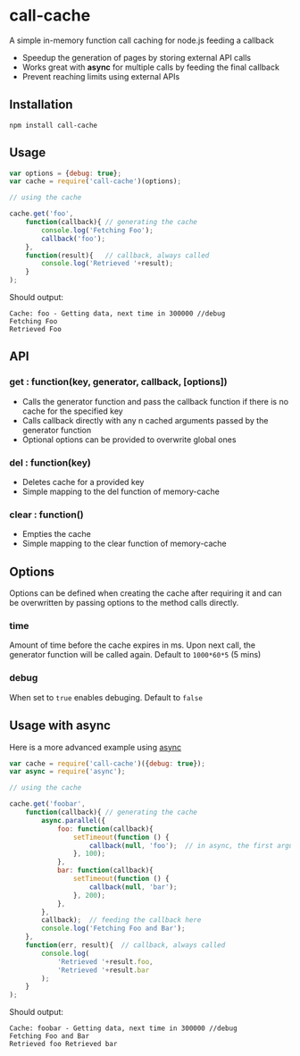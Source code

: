 # call-cache
A simple in-memory function call caching for node.js feeding a callback

* Speedup the generation of pages by storing external API calls
* Works great with **async** for multiple calls by feeding the final callback
* Prevent reaching limits using external APIs

## Installation

    npm install call-cache

## Usage

```javascript
var options = {debug: true};
var cache = require('call-cache')(options);

// using the cache

cache.get('foo',
	function(callback){	// generating the cache
		console.log('Fetching Foo');
		callback('foo');
	},
	function(result){	// callback, always called
		console.log('Retrieved '+result);
	}
);
```

Should output:

    Cache: foo - Getting data, next time in 300000 //debug
    Fetching Foo
    Retrieved Foo

## API

### get : function(key, generator, callback, [options])

* Calls the generator function and pass the callback function if there is no cache for the specified key
* Calls callback directly with any n cached arguments passed by the generator function
* Optional options can be provided to overwrite global ones

### del : function(key)

* Deletes cache for a provided key
* Simple mapping to the del function of memory-cache

### clear : function()

* Empties the cache
* Simple mapping to the clear function of memory-cache

## Options

Options can be defined when creating the cache after requiring it and can be overwritten by passing options to the method calls directly.

### time
Amount of time before the cache expires in ms. Upon next call, the generator function will be called again. Default to `1000*60*5` (5 mins)

### debug
When set to `true` enables debuging. Default to `false`

## Usage with async

Here is a more advanced example using [async](https://www.npmjs.com/package/async)

```javascript
var cache = require('call-cache')({debug: true});
var async = require('async');

// using the cache

cache.get('foobar',
	function(callback){	// generating the cache
		async.parallel({
			foo: function(callback){
				setTimeout(function () {
					callback(null, 'foo');	// in async, the first argument is for errors
				}, 100);
			},
			bar: function(callback){
				setTimeout(function () {
					callback(null, 'bar');
				}, 200);
			},
		},
		callback);	// feeding the callback here
		console.log('Fetching Foo and Bar');
	},
	function(err, result){	// callback, always called
		console.log(
			'Retrieved '+result.foo,
			'Retrieved '+result.bar
		);
	}
);
```

Should output:

    Cache: foobar - Getting data, next time in 300000 //debug
    Fetching Foo and Bar
    Retrieved foo Retrieved bar
